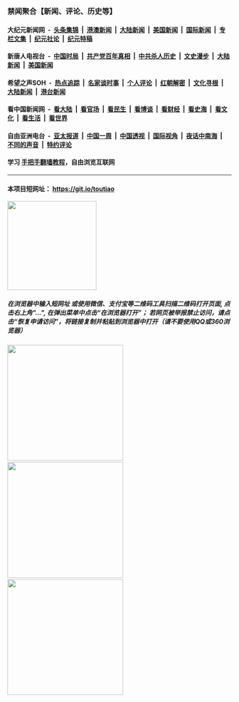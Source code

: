 ### 禁闻聚合【新闻、评论、历史等】

#### 大纪元新闻网 &nbsp;-&nbsp; [头条集锦](indexes/E头条集锦.md?t=03171602) &nbsp;|&nbsp; [港澳新闻](indexes/E港澳新闻.md?t=03171602)  &nbsp;|&nbsp; [大陆新闻](indexes/E大陆新闻.md?t=03171602) &nbsp;|&nbsp; [美国新闻](indexes/E美国新闻.md?t=03171602) &nbsp;|&nbsp; [国际新闻](indexes/E国际新闻.md?t=03171602) &nbsp;|&nbsp; [专栏文集](indexes/E专栏文集.md?t=03171602) &nbsp;|&nbsp; [纪元社论](indexes/E纪元社论.md?t=03171602) &nbsp;|&nbsp; [纪元特稿](indexes/E纪元特稿.md?t=03171602) 

#### 新唐人电视台 &nbsp;-&nbsp; [中国时局](indexes/N中国时局.md?t=03171602) &nbsp;|&nbsp; [共产党百年真相](indexes/N共产党百年真相.md?t=03171602) &nbsp;|&nbsp; [中共杀人历史](indexes/N中共杀人历史.md?t=03171602) &nbsp;|&nbsp; [文史漫步](indexes/N文史漫步.md?t=03171602) &nbsp;|&nbsp; [大陆新闻](indexes/N大陆新闻.md?t=03171602) &nbsp;|&nbsp; [美国新闻](indexes/N美国新闻.md?t=03171602)

#### 希望之声SOH &nbsp;-&nbsp; [热点追踪](indexes/H热点追踪.md?t=03171602) &nbsp;|&nbsp; [名家谈时事](indexes/H名家谈时事.md?t=03171602) &nbsp;|&nbsp; [个人评论](indexes/H个人评论.md?t=03171602)  &nbsp;|&nbsp; [红朝解密](indexes/H红朝解密.md?t=03171602) &nbsp;|&nbsp; [文化寻根](indexes/H文化寻根.md?t=03171602) &nbsp;|&nbsp; [大陆新闻](indexes/H大陆新闻.md?t=03171602) &nbsp;|&nbsp; [港台新闻](indexes/H港台新闻.md?t=03171602)

#### 看中国新闻网 &nbsp;-&nbsp; [看大陆](indexes/S看大陆.md?t=03171602) &nbsp;|&nbsp; [看官场](indexes/S看官场.md?t=03171602) &nbsp;|&nbsp; [看民生](indexes/S看民生.md?t=03171602)  &nbsp;|&nbsp; [看博谈](indexes/S看博谈.md?t=03171602) &nbsp;|&nbsp; [看财经](indexes/S看财经.md?t=03171602) &nbsp;|&nbsp; [看史海](indexes/S看史海.md?t=03171602) &nbsp;|&nbsp; [看文化](indexes/S看文化.md?t=03171602) &nbsp;|&nbsp; [看生活](indexes/S看生活.md?t=03171602) &nbsp;|&nbsp; [看世界](indexes/S看世界.md?t=03171602)

#### 自由亚洲电台 &nbsp;-&nbsp; [亚太报道](indexes/R亚太报道.md?t=03171602) &nbsp;|&nbsp; [中国一周](indexes/R中国一周.md?t=03171602) &nbsp;|&nbsp; [中国透视](indexes/R中国透视.md?t=03171602)  &nbsp;|&nbsp; [国际视角](indexes/R国际视角.md?t=03171602) &nbsp;|&nbsp; [夜话中南海](indexes/R夜话中南海.md?t=03171602) &nbsp;|&nbsp; [不同的声音](indexes/R不同的声音.md?t=03171602) &nbsp;|&nbsp; [特约评论](indexes/R特约评论.md?t=03171602)

#### 学习 [手把手翻墙教程](https://github.com/gfw-breaker/guides/wiki)，自由浏览互联网

----

#### 本项目短网址： https://git.io/toutiao
<img src="https://raw.githubusercontent.com/gfw-breaker/banned-news/master/scripts/img/qr.png" width="200px"/>  

##### 在浏览器中输入短网址 或使用微信、支付宝等二维码工具扫描二维码打开页面, 点击右上角"...", 在弹出菜单中点击“在浏览器打开”； 若网页被举报禁止访问，请点击“恢复申请访问”，将链接复制并粘贴到浏览器中打开（请不要使用QQ或360浏览器）

<img src="https://raw.githubusercontent.com/gfw-breaker/banned-news/master/scripts/img/1.png" width="260px"/> &nbsp; <img src="https://raw.githubusercontent.com/gfw-breaker/banned-news/master/scripts/img/2.png" width="260px"/> &nbsp; <img src="https://raw.githubusercontent.com/gfw-breaker/banned-news/master/scripts/img/3.png" width="260px"/>
